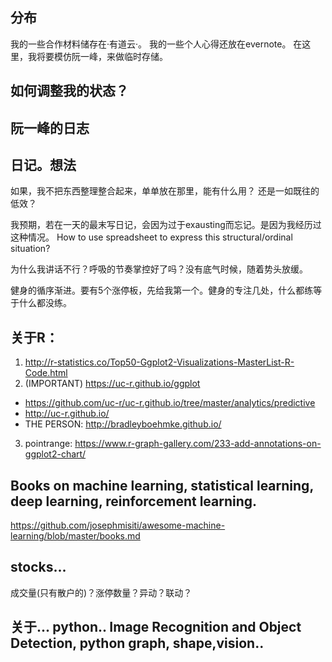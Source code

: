 ## 分布

我的一些合作材料储存在·有道云·。
我的一些个人心得还放在evernote。
在这里，我将要模仿阮一峰，来做临时存储。

## 如何调整我的状态？

## 阮一峰的日志

## 日记。想法

如果，我不把东西整理整合起来，单单放在那里，能有什么用？ 还是一如既往的低效？

我预期，若在一天的最末写日记，会因为过于exausting而忘记。是因为我经历过这种情况。
How to use spreadsheet to express this structural/ordinal situation?

为什么我讲话不行？呼吸的节奏掌控好了吗？没有底气时候，随着势头放缓。

健身的循序渐进。要有5个涨停板，先给我第一个。健身的专注几处，什么都练等于什么都没练。


## 关于R： 

1. http://r-statistics.co/Top50-Ggplot2-Visualizations-MasterList-R-Code.html
2. (IMPORTANT) https://uc-r.github.io/ggplot
  - https://github.com/uc-r/uc-r.github.io/tree/master/analytics/predictive
  - http://uc-r.github.io/
  - THE PERSON: http://bradleyboehmke.github.io/
3. pointrange:  https://www.r-graph-gallery.com/233-add-annotations-on-ggplot2-chart/

## Books on machine learning, statistical learning, deep learning, reinforcement learning.
https://github.com/josephmisiti/awesome-machine-learning/blob/master/books.md

## stocks...
成交量(只有散户的)？涨停数量？异动？联动？

## 关于... python.. Image Recognition and Object Detection, python graph, shape,vision..





